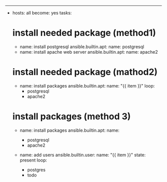 ---
- hosts: all
  become: yes
  tasks:

    # install needed package (method1)
   - name: install postgresql
     ansible.builtin.apt:
      name: postgresql
   - name: install apache web server
     ansible.builtin.apt:
      name: apache2
    
    # install needed package (mathod2)
   - name: install packages
     ansible.builtin.apt:
       name: "{{ item }}"
     loop:
       - postgresql
       - apache2

    # install packages (method 3)
   - name: install packages
     ansible.builtin.apt:
       name:
        - postgresql
        - apache2

   - name: add users
     ansible.builtin.user:
       name: "{{ item }}"
       state: present
     loop:
       - postgres
       - todo
